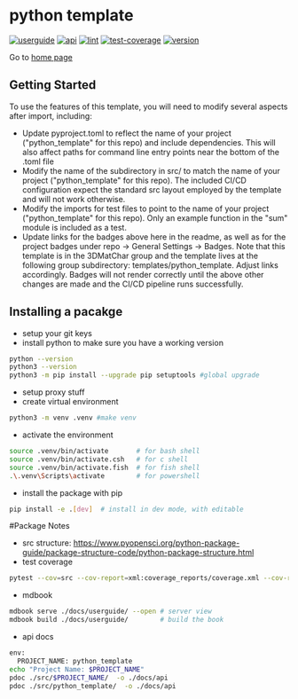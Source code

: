 # python template

[![userguide][userguide_badge]](https://atpolonsky.github.io/python_template/docs/userguide/book/index.html) [![api][api_badge]](https://atpolonsky.github.io/python_template/docs/api/index.html) [![lint][lint_badge]](https://atpolonsky.github.io/python_template/logs/lint.log) [![test-coverage][test-coverage_badge]](https://atpolonsky.github.io/python_template/coverage_reports/htmlcov/index.html) [![version][version_badge]](https://github.com/atpolonsky/python_template/)

Go to [home page](https://atpolonsky.github.io/python_template/)

[userguide_badge]: https://atpolonsky.github.io/python_template/badges/userguide.svg
[api_badge]: https://atpolonsky.github.io/python_template/badges/api.svg
[lint_badge]: https://atpolonsky.github.io/python_template/badges/lint.svg
[test-coverage_badge]: https://atpolonsky.github.io/python_template/badges/test-coverage.svg
[version_badge]: https://atpolonsky.github.io/python_template/badges/version.svg

## Getting Started

To use the features of this template, you will need to modify several aspects after import, including:

- Update pyproject.toml to reflect the name of your project  ("python_template" for this repo) and include dependencies. This will also affect paths for command line entry points near the bottom of the .toml file 
- Modify the name of the subdirectory in src/ to match the name of your project ("python_template" for this repo). The included CI/CD configuration expect the standard src layout employed by the template and will not work otherwise.
- Modify the imports for test files to point to the name of your project ("python_template" for this repo). Only an example function in the "sum" module is included as a test.
- Update links for the badges above here in the readme, as well as for the project badges under repo -> General Settings -> Badges. Note that this template is in the 3DMatChar group and the template lives at the following group subdirectory: templates/python_template. Adjust links accordingly. Badges will not render correctly until the above other changes are made and the CI/CD pipeline runs successfully.

## Installing a pacakge

- setup your git keys
- install python to make sure you have a working version
```bash
python --version
python3 --version
python3 -m pip install --upgrade pip setuptools #global upgrade
```

- setup proxy stuff
- create virtual environment
```bash
python3 -m venv .venv #make venv
```

- activate the environment
```bash
source .venv/bin/activate       # for bash shell
source .venv/bin/activate.csh   # for c shell
source .venv/bin/activate.fish  # for fish shell
.\.venv\Scripts\activate        # for powershell
```

- install the package with pip 
```bash
pip install -e .[dev]  # install in dev mode, with editable
```
#Package Notes

- src structure: https://www.pyopensci.org/python-package-guide/package-structure-code/python-package-structure.html
- test coverage
```bash
pytest --cov=src --cov-report=xml:coverage_reports/coverage.xml --cov-report=html:coverage_reports/htmlcov --cov-report=term tests/
```

- mdbook
```bash
mdbook serve ./docs/userguide/ --open # server view
mdbook build ./docs/userguide/        # build the book
```

- api docs
```bash
env:
  PROJECT_NAME: python_template
echo "Project Name: $PROJECT_NAME"
pdoc ./src/$PROJECT_NAME/  -o ./docs/api
pdoc ./src/python_template/  -o ./docs/api
```
